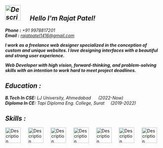 ## ***<img src="https://github.com/Yarrrr-rajat/Yarrrr-rajat/assets/175085707/c0113118-413b-4d09-a0ca-65d11fd852ac" alt="Description" width="50" height="50" /> &nbsp;&nbsp;&nbsp;&nbsp; Hello I'm Rajat Patel!***  

***Phone :*** *+91 9978817201* <br>
***Email :*** *[rajatpatel1416@gmail.com](mailto:rajatpatel1416@gmail.com)*<br>

***I work as a freelance web designer specialized in the conception of custom and unique websites. I love designing interfaces with a beautiful and strong user experience.***  

***Web Developer with high vision, forward-thinking, and problem-solving skills with an intention to work hard to meet project deadlines.***

## ***Education :***

***B.Tech In CSE:*** *LJ University, Ahmedabad* &nbsp;&nbsp;&nbsp;&nbsp; *(2022-Now)*<br>
***Diploma In CE:*** *Tapi Diploma Eng. College, Surat* &nbsp;&nbsp;&nbsp;&nbsp;*(2019-2022)*

## ***Skills :***
<img src="https://github.com/Yarrrr-rajat/Yarrrr-rajat/assets/175085707/3a912d7f-e6c4-4a8a-984d-71e84b37bcca" alt="Description" width="50" height="50" />
&nbsp;&nbsp;&nbsp;&nbsp;
<img src="https://github.com/Yarrrr-rajat/Yarrrr-rajat/assets/175085707/675225e3-9a97-46d8-8664-c1eab4ecb968" alt="Description" width="50" height="50" />
&nbsp;&nbsp;&nbsp;&nbsp;
<img src="https://github.com/Yarrrr-rajat/Yarrrr-rajat/assets/175085707/d9f8914e-5dab-42c8-badd-977027ea7398" alt="Description" width="50" height="50" />
&nbsp;&nbsp;&nbsp;&nbsp;
<img src="https://github.com/Yarrrr-rajat/Yarrrr-rajat/assets/175085707/b7a5b034-1beb-42ed-a10b-e28de8cbf015" alt="Description" width="50" height="50" />
&nbsp;&nbsp;&nbsp;&nbsp;
<img src="https://github.com/Yarrrr-rajat/Yarrrr-rajat/assets/175085707/20eb0220-7508-4fb8-a73f-0f19be20187f" alt="Description" width="50" height="50" />
&nbsp;&nbsp;&nbsp;&nbsp;
<img src="https://github.com/Yarrrr-rajat/Yarrrr-rajat/assets/175085707/4e37c00f-fce5-45ef-99a4-4d174eccf571" alt="Description" height="50" />
&nbsp;&nbsp;&nbsp;&nbsp;
<img src="https://github.com/Yarrrr-rajat/Yarrrr-rajat/assets/175085707/45dff95b-be7a-44fe-87c0-8eb6ae41eab1" alt="Description" height="50" />


